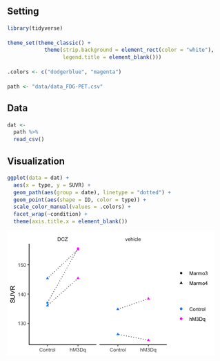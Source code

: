 ## Setting


```r
library(tidyverse)

theme_set(theme_classic() +
            theme(strip.background = element_rect(color = "white"),
                  legend.title = element_blank()))

.colors <- c("dodgerblue", "magenta")

path <- "data/data_FDG-PET.csv"
```

## Data


```r
dat <-
  path %>% 
  read_csv()
```

## Visualization


```r
ggplot(data = dat) +
  aes(x = type, y = SUVR) +
  geom_path(aes(group = date), linetype = "dotted") +
  geom_point(aes(shape = ID, color = type)) +
  scale_color_manual(values = .colors) +
  facet_wrap(~condition) +
  theme(axis.title.x = element_blank())
```

![](Fig2_files/figure-html/unnamed-chunk-3-1.png)<!-- -->
